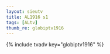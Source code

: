 ```yaml
--- 
layout: sieutv
title: AL1916 s1
tags: [ALtv]
thumb_re: globiptv1916
---
```

{% include tvadv key="globiptv1916" %} 
